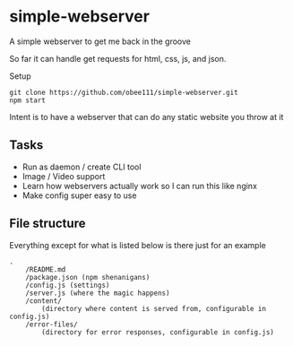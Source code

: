 # simple-webserver
A simple webserver to get me back in the groove

So far it can handle get requests for html, css, js, and json.

Setup
```
git clone https://github.com/obee111/simple-webserver.git
npm start
```

Intent is to have a webserver that can do any static website you throw at it

## Tasks

- Run as daemon / create CLI tool
- Image / Video support
- Learn how webservers actually work so I can run this like nginx
- Make config super easy to use

## File structure

Everything except for what is listed below is there just for an example

```
.
	/README.md
	/package.json (npm shenanigans)
	/config.js (settings)
	/server.js (where the magic happens)
	/content/
		(directory where content is served from, configurable in config.js)
	/error-files/
		(directory for error responses, configurable in config.js)

```
